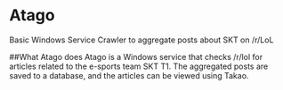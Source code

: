 # Atago
Basic Windows Service Crawler to aggregate posts about SKT on /r/LoL

##What Atago does
Atago is a Windows service that checks /r/lol for articles related to the e-sports team SKT T1.
The aggregated posts are saved to a database, and the articles can be viewed using Takao.
